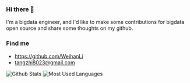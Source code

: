 ### Hi there 👋

I'm a bigdata engineer, and I'd like to make some contributions for bigdata open source and share some thoughts on my github.

### Find me

- <https://github.com/WeihanLi>
- <tangzhi8023@gmail.com>

![Github Stats](https://github-readme-stats.vercel.app/api?username=Tandoy&show_icons=true&theme=dark&count_private=true)
![Most Used Languages](https://github-readme-stats.vercel.app/api/top-langs/?username=Tandoy&theme=dark&layout=compact)

